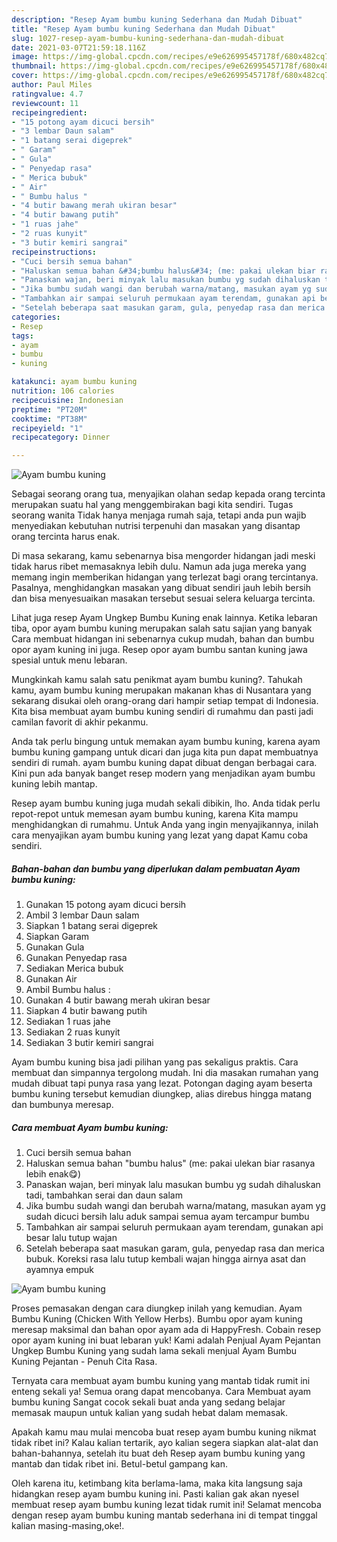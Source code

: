 ```yaml
---
description: "Resep Ayam bumbu kuning Sederhana dan Mudah Dibuat"
title: "Resep Ayam bumbu kuning Sederhana dan Mudah Dibuat"
slug: 1027-resep-ayam-bumbu-kuning-sederhana-dan-mudah-dibuat
date: 2021-03-07T21:59:18.116Z
image: https://img-global.cpcdn.com/recipes/e9e626995457178f/680x482cq70/ayam-bumbu-kuning-foto-resep-utama.jpg
thumbnail: https://img-global.cpcdn.com/recipes/e9e626995457178f/680x482cq70/ayam-bumbu-kuning-foto-resep-utama.jpg
cover: https://img-global.cpcdn.com/recipes/e9e626995457178f/680x482cq70/ayam-bumbu-kuning-foto-resep-utama.jpg
author: Paul Miles
ratingvalue: 4.7
reviewcount: 11
recipeingredient:
- "15 potong ayam dicuci bersih"
- "3 lembar Daun salam"
- "1 batang serai digeprek"
- " Garam"
- " Gula"
- " Penyedap rasa"
- " Merica bubuk"
- " Air"
- " Bumbu halus "
- "4 butir bawang merah ukiran besar"
- "4 butir bawang putih"
- "1 ruas jahe"
- "2 ruas kunyit"
- "3 butir kemiri sangrai"
recipeinstructions:
- "Cuci bersih semua bahan"
- "Haluskan semua bahan &#34;bumbu halus&#34; (me: pakai ulekan biar rasanya lebih enak😋)"
- "Panaskan wajan, beri minyak lalu masukan bumbu yg sudah dihaluskan tadi, tambahkan serai dan daun salam"
- "Jika bumbu sudah wangi dan berubah warna/matang, masukan ayam yg sudah dicuci bersih lalu aduk sampai semua ayam tercampur bumbu"
- "Tambahkan air sampai seluruh permukaan ayam terendam, gunakan api besar lalu tutup wajan"
- "Setelah beberapa saat masukan garam, gula, penyedap rasa dan merica bubuk. Koreksi rasa lalu tutup kembali wajan hingga airnya asat dan ayamnya empuk"
categories:
- Resep
tags:
- ayam
- bumbu
- kuning

katakunci: ayam bumbu kuning 
nutrition: 106 calories
recipecuisine: Indonesian
preptime: "PT20M"
cooktime: "PT38M"
recipeyield: "1"
recipecategory: Dinner

---
```



![Ayam bumbu kuning](https://img-global.cpcdn.com/recipes/e9e626995457178f/680x482cq70/ayam-bumbu-kuning-foto-resep-utama.jpg)

Sebagai seorang orang tua, menyajikan olahan sedap kepada orang tercinta merupakan suatu hal yang menggembirakan bagi kita sendiri. Tugas seorang  wanita Tidak hanya menjaga rumah saja, tetapi anda pun wajib menyediakan kebutuhan nutrisi terpenuhi dan masakan yang disantap orang tercinta harus enak.

Di masa  sekarang, kamu sebenarnya bisa mengorder hidangan jadi meski tidak harus ribet memasaknya lebih dulu. Namun ada juga mereka yang memang ingin memberikan hidangan yang terlezat bagi orang tercintanya. Pasalnya, menghidangkan masakan yang dibuat sendiri jauh lebih bersih dan bisa menyesuaikan masakan tersebut sesuai selera keluarga tercinta. 

Lihat juga resep Ayam Ungkep Bumbu Kuning enak lainnya. Ketika lebaran tiba, opor ayam bumbu kuning merupakan salah satu sajian yang banyak Cara membuat hidangan ini sebenarnya cukup mudah, bahan dan bumbu opor ayam kuning ini juga. Resep opor ayam bumbu santan kuning jawa spesial untuk menu lebaran.

Mungkinkah kamu salah satu penikmat ayam bumbu kuning?. Tahukah kamu, ayam bumbu kuning merupakan makanan khas di Nusantara yang sekarang disukai oleh orang-orang dari hampir setiap tempat di Indonesia. Kita bisa membuat ayam bumbu kuning sendiri di rumahmu dan pasti jadi camilan favorit di akhir pekanmu.

Anda tak perlu bingung untuk memakan ayam bumbu kuning, karena ayam bumbu kuning gampang untuk dicari dan juga kita pun dapat membuatnya sendiri di rumah. ayam bumbu kuning dapat dibuat dengan berbagai cara. Kini pun ada banyak banget resep modern yang menjadikan ayam bumbu kuning lebih mantap.

Resep ayam bumbu kuning juga mudah sekali dibikin, lho. Anda tidak perlu repot-repot untuk memesan ayam bumbu kuning, karena Kita mampu menghidangkan di rumahmu. Untuk Anda yang ingin menyajikannya, inilah cara menyajikan ayam bumbu kuning yang lezat yang dapat Kamu coba sendiri.

<!--inarticleads1-->

##### Bahan-bahan dan bumbu yang diperlukan dalam pembuatan Ayam bumbu kuning:

1. Gunakan 15 potong ayam dicuci bersih
1. Ambil 3 lembar Daun salam
1. Siapkan 1 batang serai digeprek
1. Siapkan  Garam
1. Gunakan  Gula
1. Gunakan  Penyedap rasa
1. Sediakan  Merica bubuk
1. Gunakan  Air
1. Ambil  Bumbu halus :
1. Gunakan 4 butir bawang merah ukiran besar
1. Siapkan 4 butir bawang putih
1. Sediakan 1 ruas jahe
1. Sediakan 2 ruas kunyit
1. Sediakan 3 butir kemiri sangrai


Ayam bumbu kuning bisa jadi pilihan yang pas sekaligus praktis. Cara membuat dan simpannya tergolong mudah. Ini dia masakan rumahan yang mudah dibuat tapi punya rasa yang lezat. Potongan daging ayam beserta bumbu kuning tersebut kemudian diungkep, alias direbus hingga matang dan bumbunya meresap. 

<!--inarticleads2-->

##### Cara membuat Ayam bumbu kuning:

1. Cuci bersih semua bahan
1. Haluskan semua bahan &#34;bumbu halus&#34; (me: pakai ulekan biar rasanya lebih enak😋)
1. Panaskan wajan, beri minyak lalu masukan bumbu yg sudah dihaluskan tadi, tambahkan serai dan daun salam
1. Jika bumbu sudah wangi dan berubah warna/matang, masukan ayam yg sudah dicuci bersih lalu aduk sampai semua ayam tercampur bumbu
1. Tambahkan air sampai seluruh permukaan ayam terendam, gunakan api besar lalu tutup wajan
1. Setelah beberapa saat masukan garam, gula, penyedap rasa dan merica bubuk. Koreksi rasa lalu tutup kembali wajan hingga airnya asat dan ayamnya empuk
<img src="//assets-global.cpcdn.com/assets/icons/button_play-2c75c40dde080a61004c1f40b05d8f140eaff45d7e9e6481dc71c63d2e7c4909.png" alt="Ayam bumbu kuning">

Proses pemasakan dengan cara diungkep inilah yang kemudian. Ayam Bumbu Kuning (Chicken With Yellow Herbs). Bumbu opor ayam kuning meresap maksimal dan bahan opor ayam ada di HappyFresh. Cobain resep opor ayam kuning ini buat lebaran yuk! Kami adalah Penjual Ayam Pejantan Ungkep Bumbu Kuning yang sudah lama sekali menjual Ayam Bumbu Kuning Pejantan - Penuh Cita Rasa. 

Ternyata cara membuat ayam bumbu kuning yang mantab tidak rumit ini enteng sekali ya! Semua orang dapat mencobanya. Cara Membuat ayam bumbu kuning Sangat cocok sekali buat anda yang sedang belajar memasak maupun untuk kalian yang sudah hebat dalam memasak.

Apakah kamu mau mulai mencoba buat resep ayam bumbu kuning nikmat tidak ribet ini? Kalau kalian tertarik, ayo kalian segera siapkan alat-alat dan bahan-bahannya, setelah itu buat deh Resep ayam bumbu kuning yang mantab dan tidak ribet ini. Betul-betul gampang kan. 

Oleh karena itu, ketimbang kita berlama-lama, maka kita langsung saja hidangkan resep ayam bumbu kuning ini. Pasti kalian gak akan nyesel membuat resep ayam bumbu kuning lezat tidak rumit ini! Selamat mencoba dengan resep ayam bumbu kuning mantab sederhana ini di tempat tinggal kalian masing-masing,oke!.

